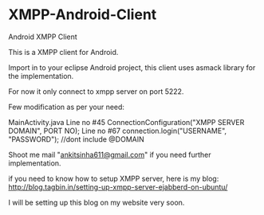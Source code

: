XMPP-Android-Client
===================

Android XMPP Client

This is a XMPP client for Android.

Import in to your eclipse Android project, this client uses asmack library for the implementation.

For now it only connect to xmpp server on port 5222.

Few modification as per your need:

MainActivity.java
Line no #45  ConnectionConfiguration("XMPP SERVER DOMAIN", PORT NO);
Line no #67 connection.login("USERNAME", "PASSWORD");  //dont include @DOMAIN

Shoot me mail "ankitsinha611@gmail.com" if you need further implementation.

if you need to know how to setup XMPP server, here is my blog:
 http://blog.tagbin.in/setting-up-xmpp-server-ejabberd-on-ubuntu/

I will be setting up this blog on my website very soon.
